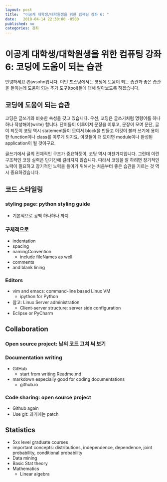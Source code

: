 ```yaml
---
layout: post
title:  "이공계 대학생/대학원생을 위한 컴퓨팅 강좌 6: "
date:   2018-04-14 22:30:00 -0500
published: no
categories: 강좌
---
```


# 이공계 대학생/대학원생을 위한 컴퓨팅 강좌 6: 코딩에 도움이 되는 습관

안녕하세요 @jwsohn입니다. 이번 포스팅에서는 코딩에 도움이 되는 습관과 좋은
습관을 들이는데 도움이 되는 추가 도구(tool)들에 대해 알아보도록 하겠습니다.

## 코딩에 도움이 되는 습관

코딩은 글쓰기와 비슷한 속성을 갖고 있습니다. 우선, 코딩은 글쓰기처럼 명령어를
하나 하나 작성해야(write) 합니다. 단어들이 이루어져 문장을 이루고, 문장이 모여
문단, 글이 되듯이 코딩 역시 statement들이 모여서 block을 만들고 이것이 불러
쓰기에 용이한 function이나 class를 이루게 되지요. 이것들이 더 모이면
module이나 완성된 application이 될 것이구요.

글쓰기에서 글의 전체적인 구조가 중요하듯이, 코딩 역시 마찬가지입니다. 그런데
이런 구조적인 코딩 실력은 단기간에 길러지지 않습니다. 따라서 코딩을 잘 하려면
장기적인 노력이 필요하고 장기적인 노력을 들이기 위해서는 처음부터 좋은 습관을
기르는 것 역시 중요하겠습니다.

## 코드 스타일링

### styling page: python styling guide
  * 기본적으로 공백 하나하나 까지.

### 구체적으로

  * indentation
  * spacing
  * namingConvention
    - include fileNames as well
  * comments
  * and blank lining

### Editors
  * vim and emacs: command-line based Linux VM
    - ipython for Python
  * 참고: Linux Server administration
    - Client-server structure: server side configuration 
  * Eclipse or PyCharm

## Collaboration

### Open source project: 남의 코드 고쳐 써 보기

### Documentation writing
  * GitHub
    - start from writing Readme.md
  * markdown especially good for coding documentations
    - github.io

### Code sharing: open source project
  * Github again
  * Use git: 과거에는 patch

## Statistics
  * 5xx level graduate courses
  * important concepts: distributions, independence, dependence, joint
    probability, conditional probability
  * Data mining
  * Basic Stat theory
  * Mathematics
    * Linear algebra

